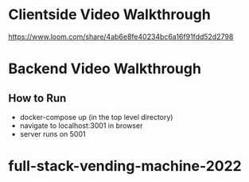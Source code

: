 # Clientside Video Walkthrough

https://www.loom.com/share/4ab6e8fe40234bc6a16f91fdd52d2798

# Backend Video Walkthrough

## How to Run

- docker-compose up (in the top level directory)
- navigate to localhost:3001 in browser
- server runs on 5001

# full-stack-vending-machine-2022
